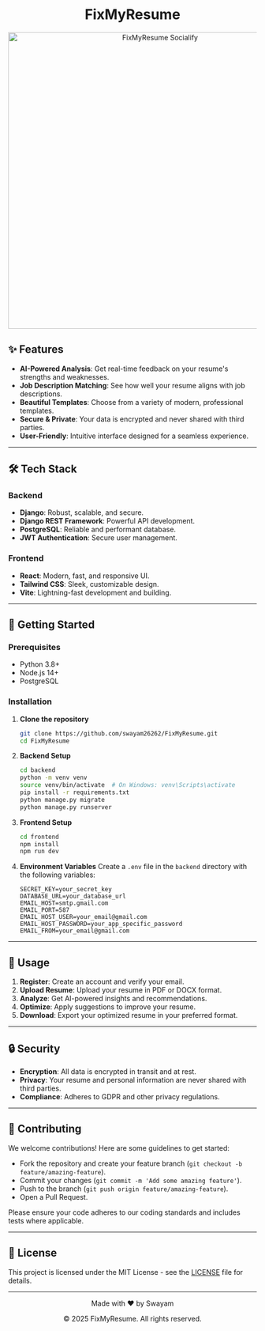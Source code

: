 <div align="center">
  <h1>FixMyResume</h1>
  <img src="https://socialify.git.ci/Swayam26262/FixMyResume/image?custom_description=An+AI-powered+tool+that+analyzes+resumes+against+job+descriptions%2C+providing+compatibility+scores+and+optimization+tips+to+help+job+seekers+beat+ATS+systems+and+land+more+interviews.&custom_language=Python&description=1&font=Raleway&language=1&name=1&owner=1&pattern=Charlie+Brown&theme=Dark" alt="FixMyResume Socialify" width="600" />
</div>

## ✨ Features

- **AI-Powered Analysis**: Get real-time feedback on your resume's strengths and weaknesses.
- **Job Description Matching**: See how well your resume aligns with job descriptions.
- **Beautiful Templates**: Choose from a variety of modern, professional templates.
- **Secure & Private**: Your data is encrypted and never shared with third parties.
- **User-Friendly**: Intuitive interface designed for a seamless experience.

---

## 🛠️ Tech Stack

### Backend
- **Django**: Robust, scalable, and secure.
- **Django REST Framework**: Powerful API development.
- **PostgreSQL**: Reliable and performant database.
- **JWT Authentication**: Secure user management.

### Frontend
- **React**: Modern, fast, and responsive UI.
- **Tailwind CSS**: Sleek, customizable design.
- **Vite**: Lightning-fast development and building.

---

## 🚀 Getting Started

### Prerequisites
- Python 3.8+
- Node.js 14+
- PostgreSQL

### Installation

1. **Clone the repository**
   ```bash
   git clone https://github.com/swayam26262/FixMyResume.git
   cd FixMyResume
   ```

2. **Backend Setup**
   ```bash
   cd backend
   python -m venv venv
   source venv/bin/activate  # On Windows: venv\Scripts\activate
   pip install -r requirements.txt
   python manage.py migrate
   python manage.py runserver
   ```

3. **Frontend Setup**
   ```bash
   cd frontend
   npm install
   npm run dev
   ```

4. **Environment Variables**
   Create a `.env` file in the `backend` directory with the following variables:
   ```
   SECRET_KEY=your_secret_key
   DATABASE_URL=your_database_url
   EMAIL_HOST=smtp.gmail.com
   EMAIL_PORT=587
   EMAIL_HOST_USER=your_email@gmail.com
   EMAIL_HOST_PASSWORD=your_app_specific_password
   EMAIL_FROM=your_email@gmail.com
   ```

---

## 📝 Usage

1. **Register**: Create an account and verify your email.
2. **Upload Resume**: Upload your resume in PDF or DOCX format.
3. **Analyze**: Get AI-powered insights and recommendations.
4. **Optimize**: Apply suggestions to improve your resume.
5. **Download**: Export your optimized resume in your preferred format.

---

## 🔒 Security

- **Encryption**: All data is encrypted in transit and at rest.
- **Privacy**: Your resume and personal information are never shared with third parties.
- **Compliance**: Adheres to GDPR and other privacy regulations.

---

## 🌟 Contributing

We welcome contributions! Here are some guidelines to get started:

- Fork the repository and create your feature branch (`git checkout -b feature/amazing-feature`).
- Commit your changes (`git commit -m 'Add some amazing feature'`).
- Push to the branch (`git push origin feature/amazing-feature`).
- Open a Pull Request.

Please ensure your code adheres to our coding standards and includes tests where applicable.

---

## 📄 License

This project is licensed under the MIT License - see the [LICENSE](LICENSE) file for details.

---

<div align="center">
  <p>Made with ❤️ by Swayam</p>
  <p>© 2025 FixMyResume. All rights reserved.</p>
</div> 